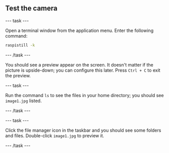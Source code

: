 ## Test the camera

--- task ---

Open a terminal window from the application menu. Enter the following command:

```bash
raspistill -k
```

--- /task ---

You should see a preview appear on the screen. It doesn't matter if the picture is upside-down; you can configure this later. Press `Ctrl + C` to exit the preview.

--- task ---

Run the command `ls` to see the files in your home directory; you should see `image1.jpg` listed.

--- /task ---

--- task ---

Click the file manager icon in the taskbar and you should see some folders and files. Double-click `image1.jpg` to preview it.

--- /task ---
